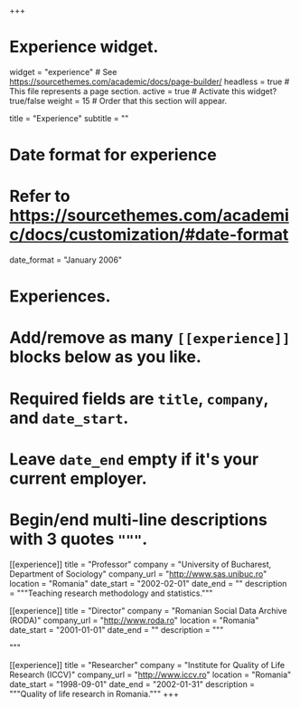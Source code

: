 +++
# Experience widget.
widget = "experience"  # See https://sourcethemes.com/academic/docs/page-builder/
headless = true  # This file represents a page section.
active = true  # Activate this widget? true/false
weight = 15  # Order that this section will appear.

title = "Experience"
subtitle = ""

# Date format for experience
#   Refer to https://sourcethemes.com/academic/docs/customization/#date-format
date_format = "January 2006"

# Experiences.
#   Add/remove as many `[[experience]]` blocks below as you like.
#   Required fields are `title`, `company`, and `date_start`.
#   Leave `date_end` empty if it's your current employer.
#   Begin/end multi-line descriptions with 3 quotes `"""`.

[[experience]]
  title = "Professor"
  company = "University of Bucharest, Department of Sociology"
  company_url = "http://www.sas.unibuc.ro"
  location = "Romania"
  date_start = "2002-02-01"
  date_end = ""
  description = """Teaching research methodology and statistics."""
  
[[experience]]
  title = "Director"
  company = "Romanian Social Data Archive (RODA)"
  company_url = "http://www.roda.ro"
  location = "Romania"
  date_start = "2001-01-01"
  date_end = ""
  description = """
  
  """

[[experience]]
  title = "Researcher"
  company = "Institute for Quality of Life Research (ICCV)"
  company_url = "http://www.iccv.ro"
  location = "Romania"
  date_start = "1998-09-01"
  date_end = "2002-01-31"
  description = """Quality of life research in Romania."""
+++

